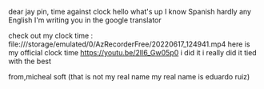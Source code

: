 dear jay pin,
time against clock hello what's up I know Spanish hardly any English I'm writing you in the google translator 

check out my clock time : file:///storage/emulated/0/AzRecorderFree/20220617_124941.mp4
here is my official clock time https://youtu.be/2Il6_Gw05p0 i did it i really did it tied with the best

from,micheal soft (that is not my real name my real name is eduardo ruiz)
